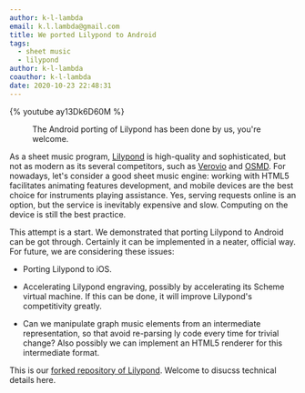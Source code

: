 ```yaml
---
author: k-l-lambda
email: k.l.lambda@gmail.com
title: We ported Lilypond to Android
tags:
  - sheet music
  - lilypond
author: k-l-lambda
coauthor: k-l-lambda
date: 2020-10-23 22:48:31
---
```




{% youtube ay13Dk6D60M %}
<figure>
<figcaption>The Android porting of Lilypond has been done by us, you're welcome.</figcaption>
</figure>


As a sheet music program, [Lilypond](https://lilypond.org/) is high-quality and sophisticated, but not as modern as its several competitors,
such as [Verovio](https://www.verovio.org/index.xhtml) and [OSMD](https://opensheetmusicdisplay.org/).
For nowadays, let's consider a good sheet music engine:
working with HTML5 facilitates animating features development, and mobile devices are the best choice for instruments playing assistance.
Yes, serving requests online is an option, but the service is inevitably expensive and slow.
Computing on the device is still the best practice.

This attempt is a start. We demonstrated that porting Lilypond to Android can be got through.
Certainly it can be implemented in a neater, official way.
For future, we are considering these issues:

* Porting Lilypond to iOS.

* Accelerating Lilypond engraving, possibly by accelerating its Scheme virtual machine.
  If this can be done, it will improve Lilypond's competitivity greatly.

* Can we manipulate graph music elements from an intermediate representation,
  so that avoid re-parsing ly code every time for trivial change?
  Also possibly we can implement an HTML5 renderer for this intermediate format.

This is our [forked repository of Lilypond](https://gitlab.com/k.l.lambda/lilypond).
Welcome to disucss technical details here.
